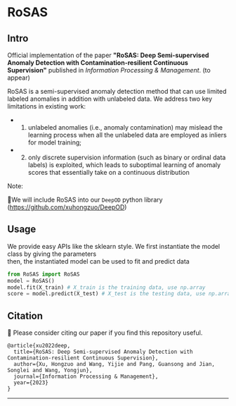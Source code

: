 # RoSAS

## Intro

Official implementation of the paper 
**"RoSAS: Deep Semi-supervised Anomaly Detection with Contamination-resilient Continuous Supervision"** 
published in *Information Processing & Management*.  (to appear)


RoSAS is a semi-supervised anomaly detection method that can use limited labeled anomalies 
in addition with unlabeled data. We address two key limitations in existing work: 
- 1) unlabeled anomalies (i.e., anomaly contamination) may mislead the learning process when all 
     the unlabeled data are employed as inliers for model training; 
- 2) only discrete supervision information (such as binary or ordinal data labels) is exploited, 
     which leads to suboptimal learning of anomaly scores that essentially take on a continuous distribution


Note:

:pushpin:We will include RoSAS into our `DeepOD` python library (https://github.com/xuhongzuo/DeepOD)


## Usage
We provide easy APIs like the sklearn style.
We first instantiate the model class by giving the parameters  
then, the instantiated model can be used to fit and predict data

```python
from RoSAS import RoSAS
model = RoSAS()
model.fit(X_train) # X_train is the training data, use np.array 
score = model.predict(X_test) # X_test is the testing data, use np.array
```


## Citation 

:memo: Please consider citing our paper if you find this repository useful.  

```
@article{xu2022deep,
  title={RoSAS: Deep Semi-supervised Anomaly Detection with Contamination-resilient Continuous Supervision},
  author={Xu, Hongzuo and Wang, Yijie and Pang, Guansong and Jian, Songlei and Wang, Yongjun},
  journal={Information Processing & Management},
  year={2023}
}
```



---